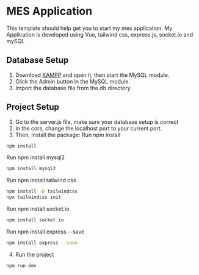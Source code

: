 # MES Application

This template should help get you to start my mes application.
My Application is developed using Vue, tailwind css, express.js, socket.io and mySQL

## Database Setup

1. Download [XAMPP](https://www.apachefriends.org/download.html) and open it, then start the MySQL module.  
2. Click the Admin button in the MySQL module. 
3. Import the database file from the db directory 

## Project Setup

1. Go to the server.js file, make sure your database setup is correct
2. In the cors, change the localhost port to your current port.
3. Then, install the package:
Run npm install
```sh
npm install
```

Run npm install mysql2 
```sh
npm install mysql2 
```

Run npm install tailwind css 
```sh
npm install -D tailwindcss
npx tailwindcss init
```

Run npm install socket.io
```sh
npm install socket.io
```

Run npm install express --save
```sh
npm install express --save
```

4. Run the project 
```sh
npm run dev 
```